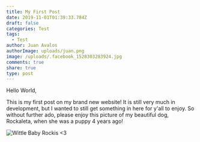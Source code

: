 ```yaml
---
title: My First Post
date: 2019-11-01T01:39:33.784Z
draft: false
categories: Test
tags:
  - Test
author: Juan Avalos
authorImage: uploads/juan.png
image: /uploads/.facebook_1528303283924.jpg
comments: true
share: true
type: post
---
```

Hello World,



This is my first post on my brand new website! It is still very much in development, but I wanted to still get something in here for y'all to enjoy. So without further ado, please enjoy this picture of my beautiful dog, Rockaleta, when she was a puppy 4 years ago!



![Wittle Baby Rockis <3](/uploads/.facebook_1528303283924.jpg "Wittle Baby Rockis <3")
